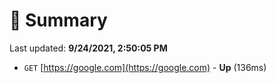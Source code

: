# 📖 Summary
Last updated: **9/24/2021, 2:50:05 PM**

- `GET` [https://google.com](https://google.com) - **Up** (136ms)
